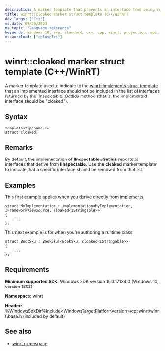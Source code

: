 ```yaml
---
description: A marker template that prevents an interface from being reported by IInspectable::GetIids.
title: winrt::cloaked marker struct template (C++/WinRT)
dev_langs: ["C++"]
ms.date: 09/20/2023
ms.topic: "language-reference"
keywords: windows 10, uwp, standard, c++, cpp, winrt, projection, api, reference, implement, interface
ms.workload: ["cplusplus"]
---
```


# winrt::cloaked marker struct template (C++/WinRT)

A marker template used to indicate to the [winrt::implements struct template](implements.md) that an implemented interface should not be included in the list of interfaces returned by the [IInspectable::GetIids](/windows/win32/api/inspectable/nf-inspectable-iinspectable-getiids) method (that is, the implemented interface should be "cloaked").

## Syntax
```cppwinrt
template<typename T>
struct cloaked;
```

## Remarks

By default, the implementation of **IInspectable::GetIids** reports all interfaces that derive from **IInspectable**. Use the **cloaked** marker template to indicate that a specific interface should be removed from that list.

## Examples

This first example applies when you derive directly from [implements](implements.md).

```cppwinrt
struct MyImplementation : implementation<MyImplementation, IFrameworkViewSource, cloaked<IStringable>>
{
    ...
};
```

This next example is for when you're authoring a runtime class.

```cppwinrt
struct BookSku : BookSkuT<BookSku, cloaked<IStringable>>
{
    ...
};
```

## Requirements
**Minimum supported SDK:** Windows SDK version 10.0.17134.0 (Windows 10, version 1803)

**Namespace:** winrt

**Header:** %WindowsSdkDir%Include\<WindowsTargetPlatformVersion>\cppwinrt\winrt\base.h (included by default)

## See also 
* [winrt namespace](winrt.md)
